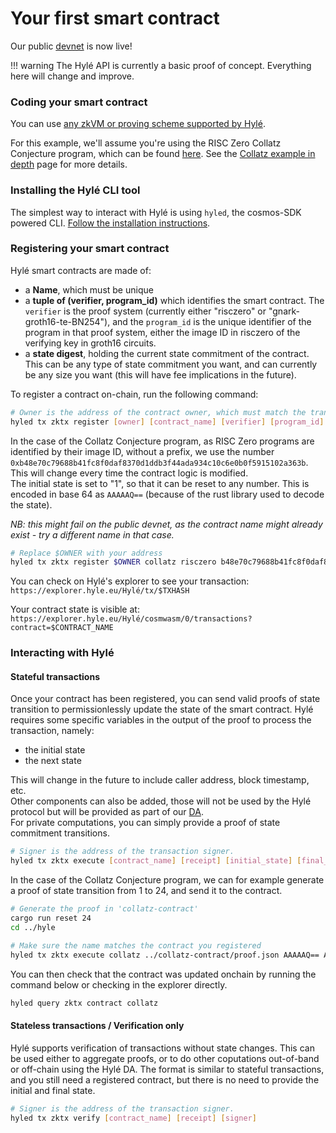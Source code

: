 # Your first smart contract

Our public [devnet](connect-to-devnet.md) is now live!

!!! warning
    The Hylé API is currently a basic proof of concept. Everything here will change and improve.

### Coding your smart contract

You can use [any zkVM or proving scheme supported by Hylé](../about/supported-proving-schemes.md).

For this example, we'll assume you're using the RISC Zero Collatz Conjecture program, which can be found [here](https://github.com/Hyle-org/collatz-conjecture). See the [Collatz example in depth](collatz-example-in-depth.md) page for more details.

<!--TODO: specify transaction format, ABI, etc.-->

### Installing the Hylé CLI tool

The simplest way to interact with Hylé is using `hyled`, the cosmos-SDK powered CLI.
[Follow the installation instructions](hyled-install-instructions.md).

### Registering your smart contract

Hylé smart contracts are made of:

- a **Name**, which must be unique
- a **tuple of (verifier, program_id)** which identifies the smart contract. The `verifier` is the proof system (currently either "risczero" or "gnark-groth16-te-BN254"), and the `program_id` is the unique identifier of the program in that proof system, either the image ID in risczero of the verifying key in groth16 circuits.
- a **state digest**, holding the current state commitment of the contract. This can be any type of state commitment you want, and can currently be any size you want (this will have fee implications in the future).

To register a contract on-chain, run the following command:

```bash
# Owner is the address of the contract owner, which must match the transaction signer for now.
hyled tx zktx register [owner] [contract_name] [verifier] [program_id] [state_digest]
```

In the case of the Collatz Conjecture program, as RISC Zero programs are identified by their image ID, without a prefix, we use the number `0xb48e70c79688b41fc8f0daf8370d1ddb3f44ada934c10c6e0b0f5915102a363b`. This will change every time the contract logic is modified.  
The initial state is set to "1", so that it can be reset to any number. This is encoded in base 64 as `AAAAAQ==` (because of the rust library used to decode the state).

_NB: this might fail on the public devnet, as the contract name might already exist - try a different name in that case._

```bash
# Replace $OWNER with your address
hyled tx zktx register $OWNER collatz risczero b48e70c79688b41fc8f0daf8370d1ddb3f44ada934c10c6e0b0f5915102a363b AAAAAQ==
```

You can check on Hylé's explorer to see your transaction:  
`https://explorer.hyle.eu/Hylé/tx/$TXHASH` 

Your contract state is visible at:  
`https://explorer.hyle.eu/Hylé/cosmwasm/0/transactions?contract=$CONTRACT_NAME`

### Interacting with Hylé

#### Stateful transactions
Once your contract has been registered, you can send valid proofs of state transition to permissionlessly update the state of the smart contract.
Hylé requires some specific variables in the output of the proof to process the transaction, namely:

- the initial state
- the next state

This will change in the future to include caller address, block timestamp, etc.  
Other components can also be added, those will not be used by the Hylé protocol but will be provided as part of our [DA](../about/data-availability.md).  
For private computations, you can simply provide a proof of state commitment transitions.

```bash
# Signer is the address of the transaction signer.
hyled tx zktx execute [contract_name] [receipt] [initial_state] [final_state] [signer]
```

In the case of the Collatz Conjecture program, we can for example generate a proof of state transition from 1 to 24, and send it to the contract.

```bash
# Generate the proof in 'collatz-contract'
cargo run reset 24
cd ../hyle

# Make sure the name matches the contract you registered
hyled tx zktx execute collatz ../collatz-contract/proof.json AAAAAQ== AAAAGA== $OWNER
```

You can then check that the contract was updated onchain by running the command below or checking in the explorer directly.
    
```bash
hyled query zktx contract collatz
```

#### Stateless transactions / Verification only

Hylé supports verification of transactions without state changes. This can be used either to aggregate proofs, or to do other coputations out-of-band or off-chain using the Hylé DA.
The format is similar to stateful transactions, and you still need a registered contract, but there is no need to provide the initial and final state.
```bash
# Signer is the address of the transaction signer.
hyled tx zktx verify [contract_name] [receipt] [signer]
```
